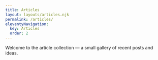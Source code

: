 ```yaml
---
title: Articles
layout: layouts/articles.njk
permalink: /articles/
eleventyNavigation:
  key: Articles
  order: 2
---
```


Welcome to the article collection — a small gallery of recent posts and ideas.
